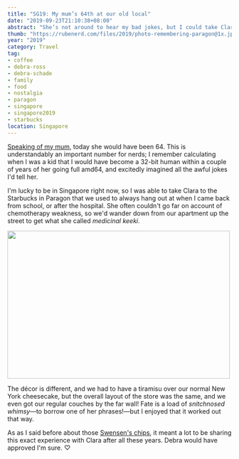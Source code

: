 ```yaml
---
title: "SG19: My mum’s 64th at our old local"
date: "2019-09-23T21:10:38+08:00"
abstract: "She’s not around to hear my bad jokes, but I could take Clara to the cafe we always used to hang out at ♡."
thumb: "https://rubenerd.com/files/2019/photo-remembering-paragon@1x.jpg"
year: "2019"
category: Travel
tag:
- coffee
- debra-ross
- debra-schade
- family
- food
- nostalgia
- paragon
- singapore
- singapore2019
- starbucks
location: Singapore
---
```

[Speaking of my mum](https://rubenerd.com/those-swenensens-chip-cones/), today she would have been 64. This is understandably an important number for nerds; I remember calculating when I was a kid that I would have become a 32-bit human within a couple of years of her going full amd64, and excitedly imagined all the awful jokes I'd tell her.

I'm lucky to be in Singapore right now, so I was able to take Clara to the Starbucks in Paragon that we used to always hang out at when I came back from school, or after the hospital. She often couldn't go far on account of chemotherapy weakness, so we'd wander down from our apartment up the street to get what she called *medicinal keeki*.

<p><img src="https://rubenerd.com/files/2019/photo-remembering-paragon@1x.jpg" srcset="https://rubenerd.com/files/2019/photo-remembering-paragon@1x.jpg 1x, https://rubenerd.com/files/2019/photo-remembering-paragon@2x.jpg 2x" alt="" style="width:500px; height:333px;" /></p>

The décor is different, and we had to have a tiramisu over our normal New York cheesecake, but the overall layout of the store was the same, and we even got our regular couches by the far wall! Fate is a load of *snitchnosed whimsy*&mdash;to borrow one of her phrases!&mdash;but I enjoyed that it worked out that way.

As as I said before about those [Swensen's chips](https://rubenerd.com/those-swenensens-chip-cones/), it meant a lot to be sharing this exact experience with Clara after all these years. Debra would have approved I'm sure. ♡

